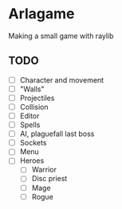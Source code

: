 # Arlagame
Making a small game with raylib

## TODO 
- [ ] Character and movement
- [ ] "Walls" 
- [ ] Projectiles 
- [ ] Collision
- [ ] Editor
- [ ] Spells
- [ ] AI, plaguefall last boss
- [ ] Sockets
- [ ] Menu
- [ ] Heroes
    - [ ] Warrior
    - [ ] Disc priest
    - [ ] Mage
    - [ ] Rogue
